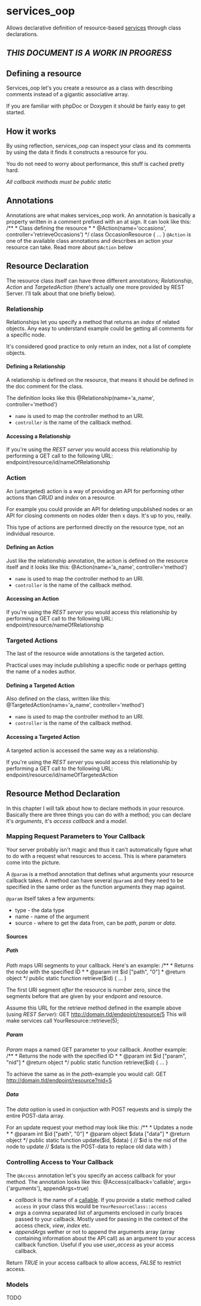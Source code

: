 services_oop
============
Allows declarative definition of resource-based [services](http://drupal.org/project/Services) through class declarations.

## *THIS DOCUMENT IS A WORK IN PROGRESS* ##

Defining a resource
-------------------
Services_oop let's you create a resource as a class with describing comments instead of a gigantic associative array.

If you are familiar with phpDoc or Doxygen it should be fairly easy to get started.

How it works
------------
By using reflection, services_oop can inspect your class and its comments by using the data it finds it constructs a resource for you.

You do not need to worry about performance, this stuff is cached pretty hard.

*All callback methods must be public static*

Annotations
-----------
Annotations are what makes services_oop work. An annotation is basically a property written in a comment prefixed with an at sign. It can look like this:
    /**
     * Class defining the resource
     *
     * @Action(name='occasions', controller='retrieveOccasions')
     */
    class OccasionResource {
     ...
    }
`@Action` is one of the available class annotations and describes an action your resource can take. Read more about `@Action` below

Resource Declaration
--------------------
The resource class itself can have three different annotations; *Relationship*, *Action* and *TargetedAction* (there's actually one more provided by REST Server. I'll talk about that one briefly below).

### Relationship ###
Relationships let you specify a method that returns an *index* of related objects. Any easy to understand example could be getting all comments for a specific node.

It's considered good practice to only return an index, not a list of complete objects.

#### Defining a Relationship ####
A relationship is defined on the resource, that means it should be defined in the doc comment for the class.

The definition looks like this
    @Relationship(name='a_name', controller='method')

   *  `name` is used to map the controller method to an URI.
   *  `controller` is the name of the callback method.

#### Accessing a Relationship ####
If you're using the _REST server_ you would access this relationship by performing a GET call to the following URL:
    endpoint/resource/id/nameOfRelationship

### Action ###
An (untargeted) action is a way of providing an API for performing other actions than *CRUD* and *index* on a resource.

For example you could provide an API for deleting unpublished nodes or an API for closing comments on nodes older then x days. It's up to you, really.

This type of actions are performed directly on the resource type, not an individual resource.

#### Defining an Action ####
Just like the relationship annotation, the action is defined on the resource itself and it looks like this:
    @Action(name='a_name', controller='method')

   *  `name` is used to map the controller method to an URI.
   *  `controller` is the name of the callback method.

#### Accessing an Action ####
If you're using the _REST server_ you would access this relationship by performing a GET call to the following URL:
    endpoint/resource/nameOfRelationship

### Targeted Actions ###
The last of the resource wide annotations is the targeted action.

Practical uses may include publishing a specific node or perhaps getting the name of a nodes author.

#### Defining a Targeted Action ####
Also defined on the class, written like this:
    @TargetedAction(name='a_name', controller='method')

   *  `name` is used to map the controller method to an URI.
   *  `controller` is the name of the callback method.

#### Accessing a Targeted Action ####
A targeted action is accessed the same way as a relationship.

If you're using the _REST server_ you would access this relationship by performing a GET call to the following URL:
    endpoint/resource/id/nameOfTargetedAction

Resource Method Declaration
---------------------------
In this chapter I will talk about how to declare methods in your resource. Basically there are three things you can do with a method; you can declare it's *arguments*, it's *access callback* and a *model*.

### Mapping Request Parameters to Your Callback ###
Your server probably isn't magic and thus it can't automatically figure what to do with a request what resources to access. This is where parameters come into the picture.

A `@param` is a method annotation that defines what arguments your resource callback takes. A method can have several `@param`s and they need to be specified in the same order as the function arguments they map against.

`@param` itself takes a few arguments:

   *  type - the data type
   *  name - name of the argument
   *  source - where to get the data from, can be *path*, *param* or *data*.

#### Sources ####
##### Path #####
*Path* maps URI segments to your callback. Here's an example:
    /**
     * Returns the node with the specified ID
     *
     * @param   int   $id   ["path", "0"]
     * @return  object
     */
     public static function retrieve($id) {
       ...
     }

The first URI segment *after* the resource is number zero, since the segments before that are given by your endpoint and resource.

Assume this URL for the retrieve method defined in the example above (using *REST Server*):
    GET http://domain.tld/endpoint/resource/5
This will make services call YourResource::retrieve(5);

##### Param #####
*Param* maps a named GET parameter to your callback. Another example:
    /**
     * Returns the node with the specified ID
     *
     * @param   int   $id   ["param", "nid"]
     * @return  object
     */
     public static function retrieve($id) {
       ...
     }

To achieve the same as in the *path*-example you would call:
    GET http://domain.tld/endpoint/resource?nid=5

##### Data #####
The *data* option is used in conjuction with POST requests and is simply the entire POST-data array.

For an update request your method may look like this:
      /**
       * Updates a node
       *
       * @param   int     $id   ["path", "0"]
       * @param   object  $data ["data"]
       * @return  object
       */
       public static function update($id, $data) {
         // $id is the nid of the node to update
         // $data is the POST-data to replace old data with
       }

### Controlling Access to Your Callback ###
The `@Access` annotation let's you specify an access callback for your method. The annotation looks like this:
    @Access(callback='callable', args={'arguments'}, appendArgs=true)

   *   _callback_ is the name of a [callable](http://www.php.net/manual/en/language.pseudo-types.php#language.types.callback). If you provide a static method called `access` in your class this would be `YourResourceClass::access`
   *  _args_ a comma separated list of arguments enclosed in curly braces passed to your callback. Mostly used for passing in the context of the access check, *view*, *index* etc.
   *  _appendArgs_ wether or not to append the arguments array (array containing information about the API call) as an argument to your access callback function. Useful if you use *user_access* as your access callback.

Return *TRUE* in your access callback to allow access, *FALSE* to restrict access.

### Models ###
TODO